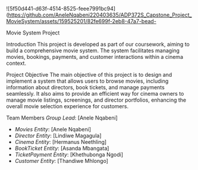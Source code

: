 ![5f50d441-d63f-4514-8525-feee7991bc94](https://github.com/AneleNqabeni220403635/ADP372S_Capstone_Project_MovieSystem/assets/159525201/82fe699f-2eb8-47a7-bead-

Movie System Project

Introduction
This project is developed as part of our coursework, aiming to build a comprehensive movie system. The system facilitates managing movies, bookings, payments, and customer interactions within a cinema context.

Project Objective
The main objective of this project is to design and implement a system that allows users to browse movies, including information about directors, book tickets, and manage payments seamlessly. It also aims to provide an efficient way for cinema owners to manage movie listings, screenings, and director portfolios, enhancing the overall movie selection experience for customers.

Team Members
*Group Lead*: [Anele Nqabeni]
- *Movies Entity*: [Anele Nqabeni]
- *Director Entity*: [Lindiwe Magagula]
- *Cinema Entity*: [Hermanus Neethling]
- *BookTicket Entity*: [Asanda Mbangata]
- *TicketPayment Entity*: [Khethubonga Ngodi]
- *Customer Entity*: [Thandiwe Mhlongo]
